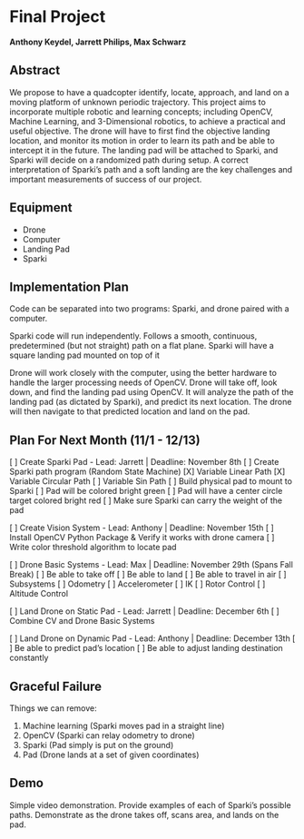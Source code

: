 # Final Project
**Anthony Keydel, Jarrett Philips, Max Schwarz**

## Abstract
We propose to have a quadcopter identify, locate, approach, and land on a moving platform of unknown periodic trajectory.  This project aims to incorporate multiple robotic and learning concepts; including OpenCV, Machine Learning, and 3-Dimensional robotics, to achieve a practical and useful objective. The drone will have to first find the objective landing location, and monitor its motion in order to learn its path and be able to intercept it in the future. The landing pad will be attached to Sparki, and Sparki will decide on a randomized path during setup. A correct interpretation of Sparki’s path and a soft landing are the key challenges and important measurements of success of our project.  

## Equipment
- Drone
- Computer
- Landing Pad
- Sparki

## Implementation Plan
Code can be separated into two programs: Sparki, and drone paired with a computer.

Sparki code will run independently.
Follows a smooth, continuous, predetermined (but not straight) path on a flat plane. Sparki will have a square landing pad mounted on top of it

Drone will work closely with the computer, using the better hardware to handle the larger processing needs of OpenCV.
Drone will take off, look down, and find the landing pad using OpenCV. It will analyze the path of the landing pad (as dictated by Sparki), and predict its next location. The drone will then navigate to that predicted location and land on the pad. 

## Plan For Next Month (11/1 - 12/13)
[ ] Create Sparki Pad - Lead: Jarrett | Deadline: November 8th
 [ ] Create Sparki path program (Random State Machine)
  [X] Variable Linear Path
  [X] Variable Circular Path
  [ ] Variable Sin Path
 [ ] Build physical pad to mount to Sparki
  [ ] Pad will be colored bright green
  [ ] Pad will have a center circle target colored bright red
 [ ] Make sure Sparki can carry the weight of the pad
 
[ ] Create Vision System - Lead: Anthony | Deadline: November 15th
 [ ] Install OpenCV Python Package & Verify it works with drone camera
 [ ] Write color threshold algorithm to locate pad

[ ] Drone Basic Systems - Lead: Max | Deadline: November 29th (Spans Fall Break)
 [ ] Be able to take off
 [ ] Be able to land
 [ ] Be able to travel in air
  [ ] Subsystems
  [ ] Odometry
  [ ] Accelerometer
  [ ] IK
  [ ] Rotor Control
  [ ] Altitude Control

[ ] Land Drone on Static Pad - Lead: Jarrett | Deadline: December 6th 
 [ ] Combine CV and Drone Basic Systems

[ ] Land Drone on Dynamic Pad - Lead: Anthony | Deadline: December 13th
 [ ] Be able to predict pad’s location
 [ ] Be able to adjust landing destination constantly

## Graceful Failure
Things we can remove:
1. Machine learning (Sparki moves pad in a straight line)
2. OpenCV (Sparki can relay odometry to drone)
3. Sparki (Pad simply is put on the ground)
4. Pad (Drone lands at a set of given coordinates)

## Demo
Simple video demonstration.  Provide examples of each of Sparki’s possible paths. Demonstrate as the drone takes off, scans area, and lands on the pad. 

